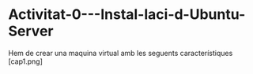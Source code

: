 # Activitat-0---Instal-laci-d-Ubuntu-Server
Hem de crear una maquina virtual amb les seguents característiques
[cap1.png]
